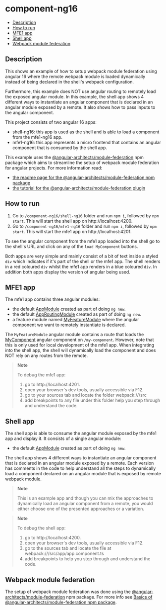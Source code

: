 # component-ng16

- [Description](#description)
- [How to run](#how-to-run)
- [MFE1 app](#mfe1-app)
- [Shell app](#shell-app)
- [Webpack module federation](#webpack-module-federation)

## Description

This shows an example of how to setup webpack module federation using angular 16 where the remote webpack module is loaded dynamically instead of being declared in the shell's webpack configuration. 

Furthermore, this example does NOT use angular routing to remotely load the exposed angular module. In this example, the shell app shows 4 different ways to instantiate an angular component that is declared in an angular module exposed by a remote. It also shows how to pass inputs to the angular component.

This project consists of two angular 16 apps:
- shell-ng16: this app is used as the shell and is able to load a component from the mfe1-ng16 app.
- mfe1-ng16: this app represents a micro frontend that contains an angular component that is consumed by the shell app.

This example uses the [@angular-architects/module-federation](https://www.npmjs.com/package/@angular-architects/module-federation) npm package which aims to streamline the setup of webpack module federation for angular projects. For more information read:
- [the readme page for the @angular-architects/module-federation npm package](https://www.npmjs.com/package/@angular-architects/module-federation?activeTab=readme)
- [the tutorial for the @angular-architects/module-federation plugin](https://github.com/angular-architects/module-federation-plugin/blob/main/libs/mf/tutorial/tutorial.md)

## How to run

1) Go to `/component-ng16/shell-ng16` folder and run `npm i`, followed by `npm start`. This will start the shell app on http://localhost:4200.
2) Go to `/component-ng16/mfe1-ng16` folder and run `npm i`, followed by `npm start`. This will start the mfe1 app on http://localhost:4201.

To see the angular component from the mfe1 app loaded into the shell go to the shell's URL and click on any of the `load MyComponent` buttons. 

Both apps are very simple and mainly consist of a bit of text inside a styled `div` which indicates if it's part of the shell or the mfe1 app. The shell renders in a red coloured `div` whilst the mfe1 app renders in a blue coloured `div`. In addition both apps display the version of angular being used.

## MFE1 app

The mfe1 app contains three angular modules:
- the default [AppModule](/component-ng16/mfe1-ng16/src/app/app.module.ts) created as part of doing `ng new`.
- the default [AppRoutingModule](/component-ng16/mfe1-ng16/src/app/app-routing.module.ts) created as part of doing `ng new`.
- a feature module named [MyFeatureModule](/component-ng16/mfe1-ng16/src/app/my-feature/my-feature.module.ts) where the angular component we want to remotely instantiate is declared.

The `MyFeatureModule` angular module contains a route that loads the [MyComponent](/component-ng16/mfe1-ng16/src/app/my-feature/my-component/my-component.component.ts) angular component on `/my-component`. However, note that this is only used for local development of the mfe1 app. When integrating into the shell app, the shell will dynamically load the component and does NOT rely on any routes from the remote.

> **Note**
>
> To debug the mfe1 app:
> 1) go to http://localhost:4201.
> 2) open your browser's dev tools, usually accessible via F12.
> 3) go to your sources tab and locate the folder webpack:///src
> 4) add breakpoints to any file under this folder help you step through and understand the code.

## Shell app

The shell app is able to consume the angular module exposed by the mfe1 app and display it. It consists of a single angular module:
- the default [AppModule](/component-ng16/shell-ng16/src/app/app.module.ts) created as part of doing `ng new`.

The shell app shows 4 different ways to instantiate an angular component that is declared in an angular module exposed by a remote. Each version has comments in the code to help understand all the steps to dynamically load a component declared on an angular module that is exposed by remote webpack module.

> **Note**
>
> This is an example app and though you can mix the approaches to dynamically load an angular component from a remote, you would either choose one of the presented approaches or a variation.

> **Note**
>
> To debug the shell app:
> 1) go to http://localhost:4200.
> 2) open your browser's dev tools, usually accessible via F12.
> 3) go to the sources tab and locate the file at webpack:///src/app/app.component.ts 
> 4) add breakpoints to help you step through and understand the code.

## Webpack module federation

The setup of webpack module federation was done using the [@angular-architects/module-federation](https://www.npmjs.com/package/@angular-architects/module-federation) npm package. For more info see [Basics of @angular-architects/module-federation npm package](/docs/basics-angular-architects.md).
